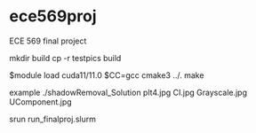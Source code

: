 # ece569proj
ECE 569 final project

mkdir build
cp -r testpics build

$module load cuda11/11.0
$CC=gcc cmake3 ../.
make

example  ./shadowRemoval_Solution plt4.jpg CI.jpg Grayscale.jpg UComponent.jpg

srun run_finalproj.slurm